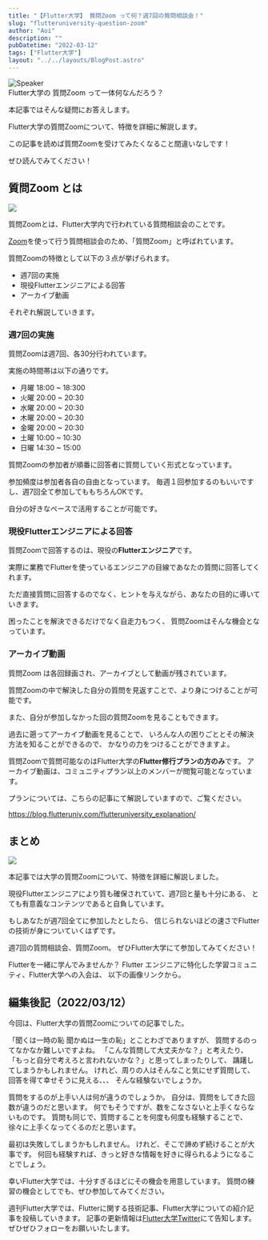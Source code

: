 ```yaml
---
title: "【Flutter大学】 質問Zoom って何？週7回の質問相談会！"
slug: "flutteruniversity-question-zoom"
author: "Aoi"
description: ""
pubDatetime: "2022-03-12"
tags: ["Flutter大学"]
layout: "../../layouts/BlogPost.astro"
---
```


<div class="speech-bubble-container">
  <div class="speech-bubble-avatar">
    <img src="/images/wp-content/themes/cocoon-master/images/ojisan.png" alt="Speaker" />
  </div>
  <div class="speech-bubble">
    <div class="speech-bubble-content">
      Flutter大学の 質問Zoom って一体何なんだろう？
    </div>
    <div class="speech-bubble-arrow arrow-left"></div>
  </div>
</div>

本記事ではそんな疑問にお答えします。

Flutter大学の質問Zoomについて、特徴を詳細に解説します。

この記事を読めば質問Zoomを受けてみたくなること間違いなしです！

ぜひ読んでみてください！

## 質問Zoom とは

![](/images/wp-content/uploads/2022/03/Meeting-1024x683.jpeg)

質問Zoomとは、Flutter大学内で行われている質問相談会のことです。

[Zoom](https://zoom.us/)を使って行う質問相談会のため、「質問Zoom」と呼ばれています。

質問Zoomの特徴として以下の３点が挙げられます。

- 週7回の実施
- 現役Flutterエンジニアによる回答
- アーカイブ動画

それぞれ解説していきます。

### 週7回の実施

質問Zoomは週7回、各30分行われています。

実施の時間帯は以下の通りです。

- 月曜 18:00 ~ 18:300
- 火曜 20:00 ~ 20:30
- 水曜 20:00 ~ 20:30
- 木曜 20:00 ~ 20:30
- 金曜 20:00 ~ 20:30
- 土曜 10:00 ~ 10:30
- 日曜 14:30 ~ 15:00

質問Zoomの参加者が順番に回答者に質問していく形式となっています。

参加頻度は参加者各自の自由となっています。
毎週１回参加するのもいいですし、週7回全て参加してももちろんOKです。

自分の好きなペースで活用することが可能です。

### 現役Flutterエンジニアによる回答

質問Zoomで回答するのは、現役の**Flutterエンジニア**です。

実際に業務でFlutterを使っているエンジニアの目線であなたの質問に回答してくれます。

ただ直接質問に回答するのでなく、ヒントを与えながら、あなたの目的に導いていきます。

困ったことを解決できるだけでなく自走力もつく、
質問Zoomはそんな機会となっています。

### アーカイブ動画

質問Zoom は各回録画され、アーカイブとして動画が残されています。

質問Zoomの中で解決した自分の質問を見返すことで、より身につけることが可能です。

また、自分が参加しなかった回の質問Zoomを見ることもできます。

過去に遡ってアーカイブ動画を見ることで、
いろんな人の困りごととその解決方法を知ることができるので、
かなりの力をつけることができますよ。

質問Zoomで質問可能なのはFlutter大学の**Flutter修行プランの方のみ**です。
アーカイブ動画は、コミュニティプラン以上のメンバーが閲覧可能となっています。

プランについては、こちらの記事にて解説していますので、ご覧ください。

https://blog.flutteruniv.com/flutteruniversity_explanation/

## まとめ

![](/images/wp-content/uploads/2022/03/meeting4-1024x683.jpeg)

本記事では大学の質問Zoomについて、特徴を詳細に解説しました。

現役Flutterエンジニアにより質も確保されていて、週7回と量も十分にある、
とても有意義なコンテンツであると自負しています。

もしあなたが週7回全てに参加したとしたら、
信じられないほどの速さでFlutterの技術が身についていくはずです。

週7回の質問相談会、質問Zoom。
ぜひFlutter大学にて参加してみてください！

Flutterを一緒に学んでみませんか？
Flutter エンジニアに特化した学習コミュニティ、Flutter大学への入会は、
以下の画像リンクから。

## 編集後記（2022/03/12）

今回は、Flutter大学の質問Zoomについての記事でした。

「聞くは一時の恥 聞かぬは一生の恥」とことわざでありますが、
質問するのってなかなか難しいですよね。
「こんな質問して大丈夫かな？」と考えたり、
「もっと自分で考えろと言われないかな？」と思ってしまったりして、
躊躇してしまうかもしれません。
けれど、周りの人はそんなこと気にせず質問して、回答を得て幸せそうに見える、、、
そんな経験ないでしょうか。

質問をするのが上手い人は何が違うのでしょうか。
自分は、質問をしてきた回数が違うのだと思います。
何でもそうですが、数をこなさないと上手くならないものです。
質問も同じで、質問することを何度も何度も経験することで、
徐々に上手くなってくるのだと思います。

最初は失敗してしまうかもしれません。
けれど、そこで諦めず続けることが大事です。
何回も経験すれば、きっと好きな情報を好きに得られるようになることでしょう。

幸いFlutter大学では、十分すぎるほどにその機会を用意しています。
質問の練習の機会としてでも、ぜひ参加してみてください。

週刊Flutter大学では、Flutterに関する技術記事、Flutter大学についての紹介記事を投稿していきます。
記事の更新情報は[Flutter大学Twitter](https://twitter.com/FlutterUniv)にて告知します。
ぜひぜひフォローをお願いいたします。